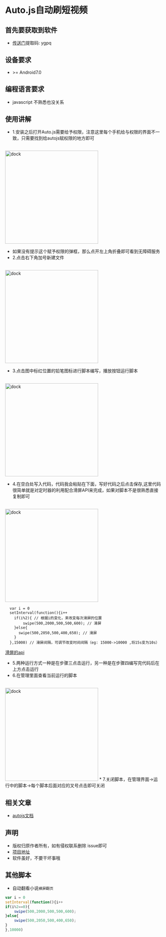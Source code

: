 # Auto.js自动刷短视频

## 首先要获取到软件
* [传送门](https://pan.baidu.com/s/1IG1J1ewAVFmTgcY4uE-hGw)提取码: ygpq

## 设备要求
* \>= Android7.0
## 编程语言要求
* javascript 不熟悉也没关系
## 使用讲解
* 1.安装之后打开Auto.js需要给予权限，注意这里每个手机给与权限的界面不一致，只需要找到给autojs赋权限的地方即可
<br/>
<img style="width:300px;" :src="$withBase('/image/autojs-1.jpg')" alt="dock">

* 如果没有提示这个赋予权限的弹框，那么点开左上角折叠即可看到无障碍服务
* 2.点击右下角加号新建文件
<br/>
<img style="width:300px;" :src="$withBase('/image/autojs-2.jpg')" alt="dock">

* 3.点击图中标红位置的铅笔图标进行脚本编写，播放按钮运行脚本
<br/>
<img style="width:300px;" :src="$withBase('/image/autojs-3.jpg')" alt="dock">

* 4.在空白处写入代码，代码我会粘贴在下面，写好代码之后点击保存,这里代码很简单就是对定时器的利用配合滑屏API来完成，如果对脚本不是很熟悉直接复制即可
<br/>
<img style="width:300px;" :src="$withBase('/image/autojs-4.jpg')" alt="dock">

```js{3}
  var i = 0
  setInterval(function(){i++
    if(i%2){ // 根据i的变化，来改变每次滑屏的位置
        swipe(500,2000,500,500,600); // 滑屏
    }else{
      swipe(500,2050,500,400,650); // 滑屏
    }
  },15000) // 滑屏间隔，可调节改变时间间隔（eg: 15000->10000 ,将15s变为10s）
```
[滑屏的api](https://hyb1996.github.io/AutoJs-Docs/#/coordinatesBasedAutomation?id=swipex1-y1-x2-y2-duration)

* 5.两种运行方式一种是在步骤三点击运行，另一种是在步骤四编写完代码后在上方点击运行
* 6.在管理里面查看当前运行的脚本
<br/>
<img style="width:300px;" :src="$withBase('/image/autojs-5.jpg')" alt="dock">
* 7.关闭脚本，在管理界面->运行中的脚本->每个脚本后面对应的叉号点击即可关闭

## 相关文章
* [autojs文档](https://hyb1996.github.io/AutoJs-Docs/#/)
## 声明
* 版权归原作者所有，如有侵权联系删除 issue即可 
* [项目地址](https://github.com/huskyAreYouScared/blog)
* 软件虽好，不要干坏事哦

## 其他脚本
* 自动翻看小说`横屏翻页 `
```js
var i = 0
setInterval(function(){i++
if(i%2==0){
    swipe(500,2000,500,500,600);
}else{
    swipe(500,2050,500,400,650);
}
},10000)
```
